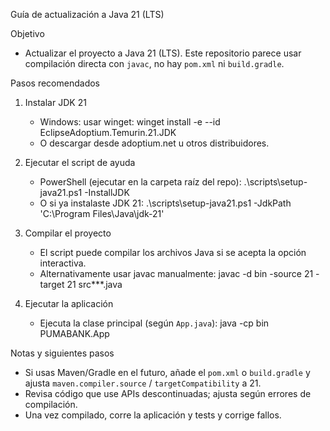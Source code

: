Guía de actualización a Java 21 (LTS)

Objetivo
- Actualizar el proyecto a Java 21 (LTS). Este repositorio parece usar compilación directa con `javac`, no hay `pom.xml` ni `build.gradle`.

Pasos recomendados
1. Instalar JDK 21
   - Windows: usar winget:
     winget install -e --id EclipseAdoptium.Temurin.21.JDK
   - O descargar desde adoptium.net u otros distribuidores.

2. Ejecutar el script de ayuda
   - PowerShell (ejecutar en la carpeta raíz del repo):
     .\scripts\setup-java21.ps1 -InstallJDK
   - O si ya instalaste JDK 21:
     .\scripts\setup-java21.ps1 -JdkPath 'C:\\Program Files\\Java\\jdk-21'

3. Compilar el proyecto
   - El script puede compilar los archivos Java si se acepta la opción interactiva.
   - Alternativamente usar javac manualmente:
     javac -d bin -source 21 -target 21 src\**\*.java

4. Ejecutar la aplicación
   - Ejecuta la clase principal (según `App.java`):
     java -cp bin PUMABANK.App

Notas y siguientes pasos
- Si usas Maven/Gradle en el futuro, añade el `pom.xml` o `build.gradle` y ajusta `maven.compiler.source` / `targetCompatibility` a 21.
- Revisa código que use APIs descontinuadas; ajusta según errores de compilación.
- Una vez compilado, corre la aplicación y tests y corrige fallos.
